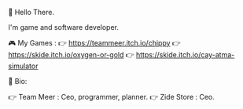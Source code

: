 👋 Hello There.

I'm game and software developer.


🎮 My Games : 
👉 https://teammeer.itch.io/chippy 
👉 https://skide.itch.io/oxygen-or-gold 
👉 https://skide.itch.io/cay-atma-simulator


👤 Bio:

👉 Team Meer : Ceo, programmer, planner.
👉 Zide Store : Ceo.

